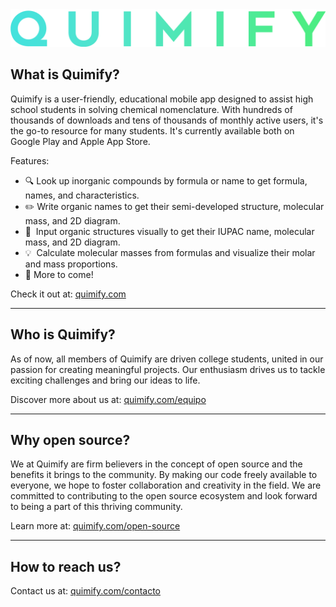 <img src="profile/banner.png" width="600"/>

## What is Quimify?

Quimify is a user-friendly, educational mobile app designed to assist high school students in solving chemical nomenclature. 
With hundreds of thousands of downloads and tens of thousands of monthly active users, it's the go-to resource for many students. 
It's currently available both on Google Play and Apple App Store.

Features:
- :mag: Look up inorganic compounds by formula or name to get formula, names, and characteristics.
- :pencil2: Write organic names to get their semi-developed structure, molecular mass, and 2D diagram.
- :calling:&nbsp; Input organic structures visually to get their IUPAC name, molecular mass, and 2D diagram.
- :bulb:&nbsp; Calculate molecular masses from formulas and visualize their molar and mass proportions.
- :tada: More to come!

Check it out at: [quimify.com](https://quimify.com/)

---

## Who is Quimify?

As of now, all members of Quimify are driven college students, united in our passion for creating meaningful projects. 
Our enthusiasm drives us to tackle exciting challenges and bring our ideas to life.

Discover more about us at: [quimify.com/equipo](https://quimify.com/equipo/)

---

## Why open source?

We at Quimify are firm believers in the concept of open source and the benefits it brings to the community. 
By making our code freely available to everyone, we hope to foster collaboration and creativity in the field. 
We are committed to contributing to the open source ecosystem and look forward to being a part of this thriving community.

Learn more at: [quimify.com/open-source](https://quimify.com/open-source/)

---

## How to reach us?

Contact us at: [quimify.com/contacto](https://quimify.com/contacto/)
